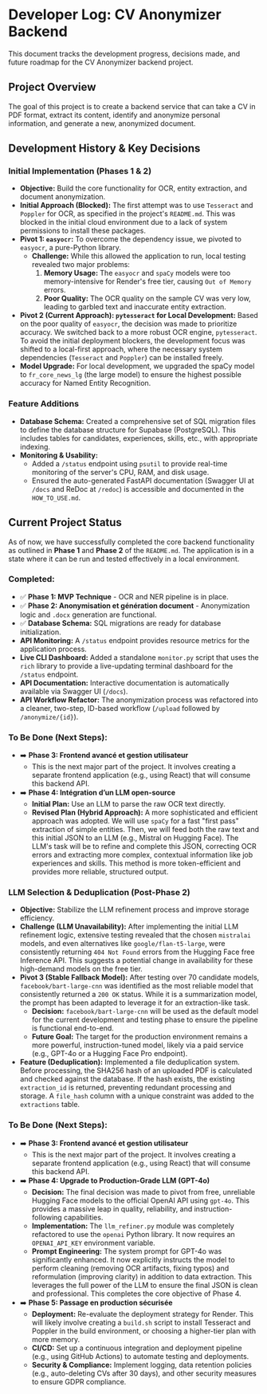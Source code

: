 # Developer Log: CV Anonymizer Backend

This document tracks the development progress, decisions made, and future roadmap for the CV Anonymizer backend project.

## Project Overview

The goal of this project is to create a backend service that can take a CV in PDF format, extract its content, identify and anonymize personal information, and generate a new, anonymized document.

## Development History & Key Decisions

### Initial Implementation (Phases 1 & 2)

*   **Objective:** Build the core functionality for OCR, entity extraction, and document anonymization.
*   **Initial Approach (Blocked):** The first attempt was to use `Tesseract` and `Poppler` for OCR, as specified in the project's `README.md`. This was blocked in the initial cloud environment due to a lack of system permissions to install these packages.
*   **Pivot 1: `easyocr`:** To overcome the dependency issue, we pivoted to `easyocr`, a pure-Python library.
    *   **Challenge:** While this allowed the application to run, local testing revealed two major problems:
        1.  **Memory Usage:** The `easyocr` and `spaCy` models were too memory-intensive for Render's free tier, causing `Out of Memory` errors.
        2.  **Poor Quality:** The OCR quality on the sample CV was very low, leading to garbled text and inaccurate entity extraction.
*   **Pivot 2 (Current Approach): `pytesseract` for Local Development:** Based on the poor quality of `easyocr`, the decision was made to prioritize accuracy. We switched back to a more robust OCR engine, `pytesseract`. To avoid the initial deployment blockers, the development focus was shifted to a local-first approach, where the necessary system dependencies (`Tesseract` and `Poppler`) can be installed freely.
*   **Model Upgrade:** For local development, we upgraded the spaCy model to `fr_core_news_lg` (the large model) to ensure the highest possible accuracy for Named Entity Recognition.

### Feature Additions

*   **Database Schema:** Created a comprehensive set of SQL migration files to define the database structure for Supabase (PostgreSQL). This includes tables for candidates, experiences, skills, etc., with appropriate indexing.
*   **Monitoring & Usability:**
    *   Added a `/status` endpoint using `psutil` to provide real-time monitoring of the server's CPU, RAM, and disk usage.
    *   Ensured the auto-generated FastAPI documentation (Swagger UI at `/docs` and ReDoc at `/redoc`) is accessible and documented in the `HOW_TO_USE.md`.

## Current Project Status

As of now, we have successfully completed the core backend functionality as outlined in **Phase 1** and **Phase 2** of the `README.md`. The application is in a state where it can be run and tested effectively in a local environment.

### Completed:

*   ✅ **Phase 1: MVP Technique** - OCR and NER pipeline is in place.
*   ✅ **Phase 2: Anonymisation et génération document** - Anonymization logic and `.docx` generation are functional.
*   ✅ **Database Schema:** SQL migrations are ready for database initialization.
*   **API Monitoring:** A `/status` endpoint provides resource metrics for the application process.
*   **Live CLI Dashboard:** Added a standalone `monitor.py` script that uses the `rich` library to provide a live-updating terminal dashboard for the `/status` endpoint.
*   **API Documentation:** Interactive documentation is automatically available via Swagger UI (`/docs`).
*   **API Workflow Refactor:** The anonymization process was refactored into a cleaner, two-step, ID-based workflow (`/upload` followed by `/anonymize/{id}`).

### To Be Done (Next Steps):

*   ➡️ **Phase 3: Frontend avancé et gestion utilisateur**
    *   This is the next major part of the project. It involves creating a separate frontend application (e.g., using React) that will consume this backend API.
*   ➡️ **Phase 4: Intégration d’un LLM open-source**
    *   **Initial Plan:** Use an LLM to parse the raw OCR text directly.
    *   **Revised Plan (Hybrid Approach):** A more sophisticated and efficient approach was adopted. We will use `spaCy` for a fast "first pass" extraction of simple entities. Then, we will feed both the raw text and this initial JSON to an LLM (e.g., Mistral on Hugging Face). The LLM's task will be to refine and complete this JSON, correcting OCR errors and extracting more complex, contextual information like job experiences and skills. This method is more token-efficient and provides more reliable, structured output.
### LLM Selection & Deduplication (Post-Phase 2)

*   **Objective:** Stabilize the LLM refinement process and improve storage efficiency.
*   **Challenge (LLM Unavailability):** After implementing the initial LLM refinement logic, extensive testing revealed that the chosen `mistralai` models, and even alternatives like `google/flan-t5-large`, were consistently returning `404 Not Found` errors from the Hugging Face free Inference API. This suggests a potential change in availability for these high-demand models on the free tier.
*   **Pivot 3 (Stable Fallback Model):** After testing over 70 candidate models, `facebook/bart-large-cnn` was identified as the most reliable model that consistently returned a `200 OK` status. While it is a summarization model, the prompt has been adapted to leverage it for an extraction-like task.
    *   **Decision:** `facebook/bart-large-cnn` will be used as the default model for the current development and testing phase to ensure the pipeline is functional end-to-end.
    *   **Future Goal:** The target for the production environment remains a more powerful, instruction-tuned model, likely via a paid service (e.g., GPT-4o or a Hugging Face Pro endpoint).
*   **Feature (Deduplication):** Implemented a file deduplication system. Before processing, the SHA256 hash of an uploaded PDF is calculated and checked against the database. If the hash exists, the existing `extraction_id` is returned, preventing redundant processing and storage. A `file_hash` column with a unique constraint was added to the `extractions` table.

### To Be Done (Next Steps):

*   ➡️ **Phase 3: Frontend avancé et gestion utilisateur**
    *   This is the next major part of the project. It involves creating a separate frontend application (e.g., using React) that will consume this backend API.
*   ➡️ **Phase 4: Upgrade to Production-Grade LLM (GPT-4o)**
    *   **Decision:** The final decision was made to pivot from free, unreliable Hugging Face models to the official OpenAI API using `gpt-4o`. This provides a massive leap in quality, reliability, and instruction-following capabilities.
    *   **Implementation:** The `llm_refiner.py` module was completely refactored to use the `openai` Python library. It now requires an `OPENAI_API_KEY` environment variable.
    *   **Prompt Engineering:** The system prompt for GPT-4o was significantly enhanced. It now explicitly instructs the model to perform cleaning (removing OCR artifacts, fixing typos) and reformulation (improving clarity) in addition to data extraction. This leverages the full power of the LLM to ensure the final JSON is clean and professional. This completes the core objective of Phase 4.
*   ➡️ **Phase 5: Passage en production sécurisée**
    *   **Deployment:** Re-evaluate the deployment strategy for Render. This will likely involve creating a `build.sh` script to install Tesseract and Poppler in the build environment, or choosing a higher-tier plan with more memory.
    *   **CI/CD:** Set up a continuous integration and deployment pipeline (e.g., using GitHub Actions) to automate testing and deployments.
    *   **Security & Compliance:** Implement logging, data retention policies (e.g., auto-deleting CVs after 30 days), and other security measures to ensure GDPR compliance.
